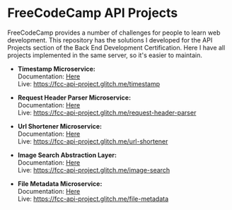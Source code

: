 # FreeCodeCamp API Projects

FreeCodeCamp provides a number of challenges for people to learn web development. This repository has the solutions I developed for the API Projects section of the Back End Development Certification. Here I have all projects implemented in the same server, so it's easier to maintain.

* **Timestamp Microservice:**  
Documentation: [Here](https://github.com/felipepsaraiva/fcc-api-projects/blob/master/timestamp/README.md)  
Live: <https://fcc-api-project.glitch.me/timestamp>

* **Request Header Parser Microservice:**  
Documentation: [Here](https://github.com/felipepsaraiva/fcc-api-projects/blob/master/request-header-parser/README.md)  
Live: <https://fcc-api-project.glitch.me/request-header-parser>

* **Url Shortener Microservice:**  
Documentation: [Here](https://github.com/felipepsaraiva/fcc-api-projects/blob/master/url-shortener/README.md)  
Live: <https://fcc-api-project.glitch.me/url-shortener>

* **Image Search Abstraction Layer:**  
Documentation: [Here](https://github.com/felipepsaraiva/fcc-api-projects/blob/master/image-search/README.md)  
Live: <https://fcc-api-project.glitch.me/image-search>

* **File Metadata Microservice:**  
Documentation: [Here](https://github.com/felipepsaraiva/fcc-api-projects/blob/master/file-metadata/README.md)  
Live: <https://fcc-api-project.glitch.me/file-metadata>
